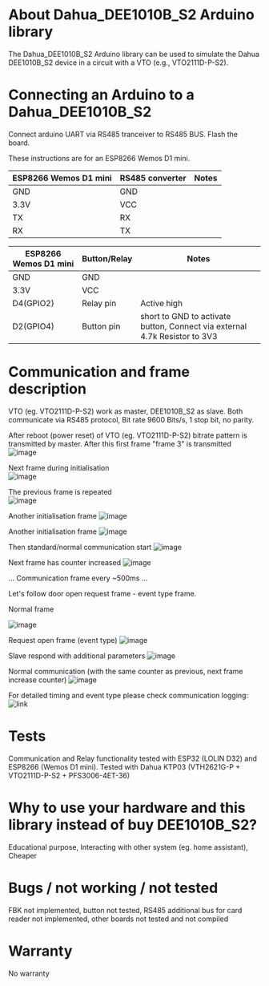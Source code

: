# About Dahua_DEE1010B_S2 Arduino library
The Dahua_DEE1010B_S2 Arduino library can be used to simulate the Dahua DEE1010B_S2 device in a circuit with a VTO (e.g., VTO2111D-P-S2).

# Connecting an Arduino to a Dahua_DEE1010B_S2
Connect arduino UART via RS485 tranceiver to RS485 BUS. Flash the board. 

These instructions are for an ESP8266 Wemos D1 mini.

|ESP8266 Wemos D1 mini|RS485 converter|Notes|
|-------|------|-----|
|GND    |GND| |
|3.3V|VCC| |
|TX|RX| |
|RX|TX| |

|ESP8266 Wemos D1 mini|Button/Relay|Notes|
|-------|------|-----|
|GND    |GND| |
|3.3V|VCC| |
|D4(GPIO2)|Relay pin|Active high|
|D2(GPIO4)|Button pin|short to GND to activate button, Connect via external 4.7k Resistor to 3V3|

# Communication and frame description
VTO (eg. VTO2111D-P-S2) work as master, DEE1010B_S2 as slave. Both communicate via RS485 protocol, Bit rate 9600 Bits/s, 1 stop bit, no parity.

After reboot (power reset) of VTO (eg. VTO2111D-P-S2) bitrate pattern is transmitted by master. After this first frame "frame 3" is transmitted
![image](https://github.com/mrmdudek/Dahua-DEE1010B-S2/assets/57598064/f26f26bd-7154-4f3e-84dd-61e3b74f839c)

Next frame during initialisation 	
![image](https://github.com/mrmdudek/Dahua-DEE1010B-S2/assets/57598064/c9873d15-4ac9-497a-813f-4c244387dd99)

The previous frame is repeated	
![image](https://github.com/mrmdudek/Dahua-DEE1010B-S2/assets/57598064/68a1682b-ba19-417e-988d-818680ca1a29)

Another initialisation frame
![image](https://github.com/mrmdudek/Dahua-DEE1010B-S2/assets/57598064/40026cb3-cdc8-4ccd-a0ad-5f11813a7935)

Another initialisation frame
![image](https://github.com/mrmdudek/Dahua-DEE1010B-S2/assets/57598064/42485863-0949-4aac-8150-2ed8370137bc)

Then standard/normal communication start
![image](https://github.com/mrmdudek/Dahua-DEE1010B-S2/assets/57598064/d64ed0e3-116a-4d6c-bf1a-217b5cf3a6ad)

Next frame has counter increased
![image](https://github.com/mrmdudek/Dahua-DEE1010B-S2/assets/57598064/39420de1-6d0d-4143-99a0-a9552d8d71b0)

...
Communication frame every ~500ms
...

Let's follow door open request frame - event type frame. 

Normal frame

![image](https://github.com/mrmdudek/Dahua-DEE1010B-S2/assets/57598064/7cfde598-522e-4ad0-94b4-f23374fdb440)

Request open frame (event type)
![image](https://github.com/mrmdudek/Dahua-DEE1010B-S2/assets/57598064/b0a0455b-92bb-49a3-a5f2-7fe71f687bec)

Slave respond with additional parameters
![image](https://github.com/mrmdudek/Dahua-DEE1010B-S2/assets/57598064/270ba52b-d6a6-44ec-9d3e-c9947a013ad1)

Normal communication (with the same counter as previous, next frame increase counter)
![image](https://github.com/mrmdudek/Dahua-DEE1010B-S2/assets/57598064/10dae439-6ec5-4ce7-ba8a-57acfef1dc57)

For detailed timing and event type please check communication logging: 
![link](https://github.com/mrmdudek/Dahua-DEE1010B-S2/tree/main/Communication%20logging)

# Tests
Communication and Relay functionality tested with ESP32 (LOLIN D32) and ESP8266 (Wemos D1 mini). Tested with Dahua KTP03 (VTH2621G-P + VTO2111D-P-S2 + PFS3006-4ET-36)

# Why to use your hardware and this library instead of buy DEE1010B_S2?
Educational purpose, Interacting with other system (eg. home assistant), Cheaper

# Bugs / not working / not tested
FBK not implemented, 
button not tested, 
RS485 additional bus for card reader not implemented,
other boards not tested and not compiled

# Warranty
No warranty
